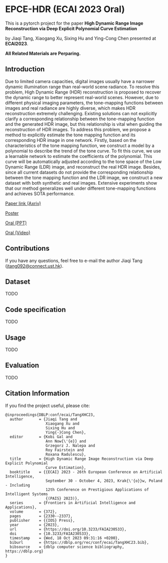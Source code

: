 # EPCE-HDR (ECAI 2023 Oral) 
This is a pytorch project for the paper **High Dynamic Range Image Reconstruction via Deep Explicit Polynomial Curve Estimation** 

by Jiaqi Tang, Xiaogang Xu, Sixing Hu and Ying-Cong Chen presented at **ECAI2023**.

**All Related Materials are Perparing.**

## Introduction
Due to limited camera capacities, digital images usually have a narrower dynamic illumination range than real-world scene radiance. To resolve this problem, High Dynamic Range (HDR) reconstruction is proposed to recover the dynamic range to better represent real-world scenes. However, due to different physical imaging parameters, the tone-mapping functions between images and real radiance are highly diverse, which makes HDR reconstruction extremely challenging. Existing solutions can not explicitly clarify a corresponding relationship between the tone-mapping function and the generated HDR image, but this relationship is vital when guiding the reconstruction of HDR images. To address this problem, we propose a method to explicitly estimate the tone mapping function and its corresponding HDR image in one network. Firstly, based on the characteristics of the tone mapping function, we construct a model by a polynomial to describe the trend of the tone curve. To fit this curve, we use a learnable network to estimate the coefficients of the polynomial. This curve will be automatically adjusted according to the tone space of the Low Dynamic Range (LDR) image, and reconstruct the real HDR image. Besides, since all current datasets do not provide the corresponding relationship between the tone mapping function and the LDR image, we construct a new dataset with both synthetic and real images. Extensive experiments show that our method generalizes well under different tone-mapping functions and achieves SOTA performance.

[Paper link (Axriv)](https://arxiv.org/abs/2307.16426)

[Poster](ECAI_Poster.pdf)

[Oral (PPT)](1024HighDynamicRange.pdf)

[Oral (Video)]()

## Contributions
If you have any questions, feel free to e-mail the author Jiaqi Tang ([jtang092@connect.ust.hk](jtang092@connect.ust.hk)).

## Dataset

TODO

## Code specification

TODO

## Usage

TODO

## Evaluation

TODO

## Citation Information

If you find the project useful, please cite:

```
@inproceedings{DBLP:conf/ecai/TangXHC23,
  author       = {Jiaqi Tang and
                  Xiaogang Xu and
                  Sixing Hu and
                  Ying{-}Cong Chen},
  editor       = {Kobi Gal and
                  Ann Now{\'{e}} and
                  Grzegorz J. Nalepa and
                  Roy Fairstein and
                  Roxana Radulescu},
  title        = {High Dynamic Range Image Reconstruction via Deep Explicit Polynomial
                  Curve Estimation},
  booktitle    = {{ECAI} 2023 - 26th European Conference on Artificial Intelligence,
                  September 30 - October 4, 2023, Krak{\'{o}}w, Poland - Including
                  12th Conference on Prestigious Applications of Intelligent Systems
                  {(PAIS} 2023)},
  series       = {Frontiers in Artificial Intelligence and Applications},
  volume       = {372},
  pages        = {2330--2337},
  publisher    = {{IOS} Press},
  year         = {2023},
  url          = {https://doi.org/10.3233/FAIA230533},
  doi          = {10.3233/FAIA230533},
  timestamp    = {Wed, 18 Oct 2023 09:31:16 +0200},
  biburl       = {https://dblp.org/rec/conf/ecai/TangXHC23.bib},
  bibsource    = {dblp computer science bibliography, https://dblp.org}
}
```
